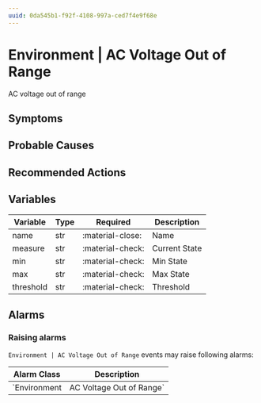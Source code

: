```yaml
---
uuid: 0da545b1-f92f-4108-997a-ced7f4e9f68e
---
```

# Environment | AC Voltage Out of Range

AC voltage out of range

## Symptoms

## Probable Causes

## Recommended Actions

## Variables

Variable | Type | Required | Description
--- | --- | --- | ---
name | str | :material-close: | Name
measure | str | :material-check: | Current State
min | str | :material-check: | Min State
max | str | :material-check: | Max State
threshold | str | :material-check: | Threshold

## Alarms

### Raising alarms

`Environment | AC Voltage Out of Range` events may raise following alarms:

Alarm Class | Description
--- | ---
`Environment | AC Voltage Out of Range` | dispose
